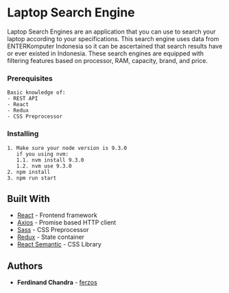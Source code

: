 # Laptop Search Engine

Laptop Search Engines are an application that you can use to search your laptop according to your specifications. This search engine uses data from ENTERKomputer Indonesia so it can be ascertained that search results have or ever existed in Indonesia. These search engines are equipped with filtering features based on processor, RAM, capacity, brand, and price.

### Prerequisites

```
Basic knowledge of:
- REST API
- React
- Redux
- CSS Preprocessor
```

### Installing

```
1. Make sure your node version is 9.3.0
   if you using nvm: 
   1.1. nvm install 9.3.0
   1.2. nvm use 9.3.0
2. npm install
3. npm run start
```

## Built With

* [React](https://reactjs.org/) - Frontend framework
* [Axios](https://github.com/axios/axios) - Promise based HTTP client
* [Sass](https://sass-lang.com/) - CSS Preprocessor
* [Redux](https://redux.js.org/) - State container
* [React Semantic](https://react.semantic-ui.com/introduction) - CSS Library


## Authors

* **Ferdinand Chandra** - [ferzos](https://github.com/ferzos)